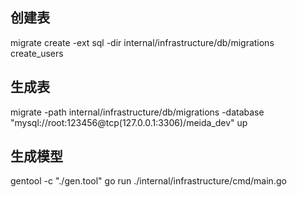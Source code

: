## 创建表

migrate create -ext sql -dir internal/infrastructure/db/migrations create_users

## 生成表

migrate -path internal/infrastructure/db/migrations -database "mysql://root:123456@tcp(127.0.0.1:3306)/meida_dev" up

## 生成模型

gentool -c "./gen.tool"
go run ./internal/infrastructure/cmd/main.go

